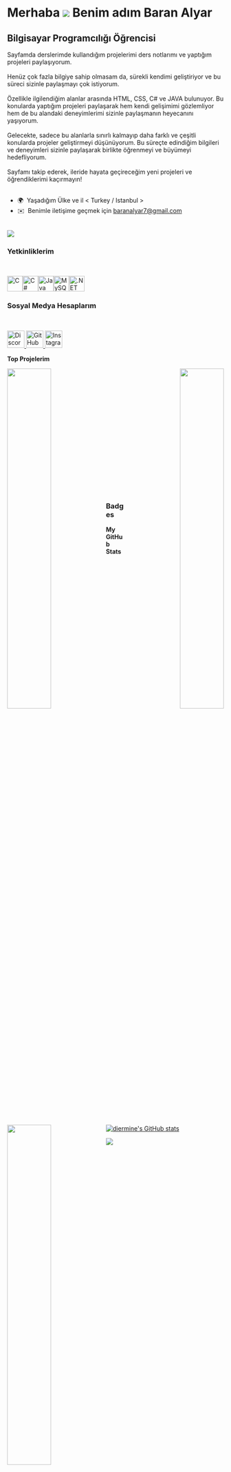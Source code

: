Merhaba ![](https://user-images.githubusercontent.com/18350557/176309783-0785949b-9127-417c-8b55-ab5a4333674e.gif) Benim adım Baran Alyar
===================================================================================================================================

Bilgisayar Programcılığı Öğrencisi
----------------------------------

Sayfamda derslerimde kullandığım projelerimi ders notlarımı ve yaptığım projeleri paylaşıyorum.<br/> <br/> 
Henüz çok fazla bilgiye sahip olmasam da, sürekli kendimi geliştiriyor ve bu süreci sizinle paylaşmayı çok istiyorum. <br/> <br/> 
Özellikle ilgilendiğim alanlar arasında HTML, CSS, C# ve JAVA bulunuyor. Bu konularda yaptığım projeleri paylaşarak hem kendi gelişimimi gözlemliyor hem de bu alandaki deneyimlerimi sizinle paylaşmanın heyecanını yaşıyorum. <br/> <br/> 
Gelecekte, sadece bu alanlarla sınırlı kalmayıp daha farklı ve çeşitli konularda projeler geliştirmeyi düşünüyorum. Bu süreçte edindiğim bilgileri ve deneyimleri sizinle paylaşarak birlikte öğrenmeyi ve büyümeyi hedefliyorum. <br/> <br/> 
Sayfamı takip ederek, ileride hayata geçireceğim yeni projeleri ve öğrendiklerimi kaçırmayın!<br/> <br/> 

* 🌍  Yaşadığım Ülke ve il < Turkey / Istanbul >
* ✉️  Benimle iletişime geçmek için [baranalyar7@gmail.com](mailto:baranalyar7@gmail.com)<br/> <br/> 

<a href="https://www.github.com/diermine" target="_blank" rel="noreferrer"><img
src="https://img.shields.io/github/followers/diermine?logo=github&style=for-the-badge&color=0891b2&labelColor=1c1917" /></a>

### Yetkinliklerim
<br/> 

<p align="left">
<a href="https://docs.microsoft.com/en-us/cpp/?view=msvc-170" target="_blank" rel="noreferrer"><img src="https://raw.githubusercontent.com/danielcranney/readme-generator/main/public/icons/skills/c-colored.svg" width="36" height="36" alt="C" /></a><a href="https://docs.microsoft.com/en-us/dotnet/csharp/" target="_blank" rel="noreferrer"><img src="https://raw.githubusercontent.com/danielcranney/readme-generator/main/public/icons/skills/csharp-colored.svg" width="36" height="36" alt="C#" /></a><a href="https://www.oracle.com/java/" target="_blank" rel="noreferrer"><img src="https://raw.githubusercontent.com/danielcranney/readme-generator/main/public/icons/skills/java-colored.svg" width="36" height="36" alt="Java" /></a><a href="https://www.mysql.com/" target="_blank" rel="noreferrer"><img src="https://raw.githubusercontent.com/danielcranney/readme-generator/main/public/icons/skills/mysql-colored.svg" width="36" height="36" alt="MySQL" /></a><a href="https://dotnet.microsoft.com/en-us/" target="_blank" rel="noreferrer"><img src="https://raw.githubusercontent.com/danielcranney/readme-generator/main/public/icons/skills/dot-net-colored.svg" width="36" height="36" alt=".NET" /></a>
</p>

### Sosyal Medya Hesaplarım
<br/> 
<p align="left">
  <a href="https://discord.com/users/baranly" target="_blank" rel="noreferrer">
    <img src="https://raw.githubusercontent.com/danielcranney/readme-generator/main/public/icons/socials/discord.svg" width="40" height="40" alt="Discord" />
  </a>
  <a href="https://www.github.com/diermine" target="_blank" rel="noreferrer">
    <img src="https://raw.githubusercontent.com/danielcranney/readme-generator/main/public/icons/socials/github.svg" width="40" height="40" alt="GitHub" />
  </a>
  <a href="http://www.instagram.com/baranalyar" target="_blank" rel="noreferrer">
    <img src="https://raw.githubusercontent.com/danielcranney/readme-generator/main/public/icons/socials/instagram.svg" width="40" height="40" alt="Instagram" />
  </a>
</p>

<b>Top Projelerim</b>

<div width="100%" align="center"><a href="https://github.com/diermine/Ileri-Gorsel-Banka-Projesi" align="left"><img align="left" width="45%" src="https://github-readme-stats.vercel.app/api/pin/?username=diermine&repo=Ileri-Gorsel-Banka-Projesi&title_color=a855f7&text_color=ec4899&icon_color=14b8a6&bg_color=1c1917&hide_border=true&locale=en" /></a><a href="https://github.com/diermine/BilgisayarProgramciligi-2.Sinif-WebProje" align="right"><img align="right" width="45%" src="https://github-readme-stats.vercel.app/api/pin/?username=diermine&repo=BilgisayarProgramciligi-2.Sinif-WebProje&title_color=a855f7&text_color=ec4899&icon_color=14b8a6&bg_color=1c1917&hide_border=true&locale=en" /></a></div><br /><br /><br /><br /><br /><br /><br />


<div width="100%" align="center"><a href="https://github.com/diermine/Dart-Mobil-Proje" align="left"><img align="left" width="45%" src="https://github-readme-stats.vercel.app/api/pin/?username=diermine&repo=Dart-Mobil-Proje&title_color=a855f7&text_color=ec4899&icon_color=14b8a6&bg_color=1c1917&hide_border=true&locale=en" /></a></div>

<br/><br/><br/><br/><br/><br/><br/><br/><br/>

### Badges

<b>My GitHub Stats</b>

<a href="http://www.github.com/diermine"><img src="https://github-readme-stats.vercel.app/api?username=diermine&show_icons=true&hide=&count_private=true&title_color=a855f7&text_color=ec4899&icon_color=14b8a6&bg_color=1c1917&hide_border=true&show_icons=true" alt="diermine's GitHub stats" /></a>

<a href="http://www.github.com/diermine"><img src="https://github-readme-streak-stats.herokuapp.com/?user=diermine&stroke=ec4899&background=1c1917&ring=a855f7&fire=a855f7&currStreakNum=ec4899&currStreakLabel=a855f7&sideNums=ec4899&sideLabels=ec4899&dates=ec4899&hide_border=true" /></a>
